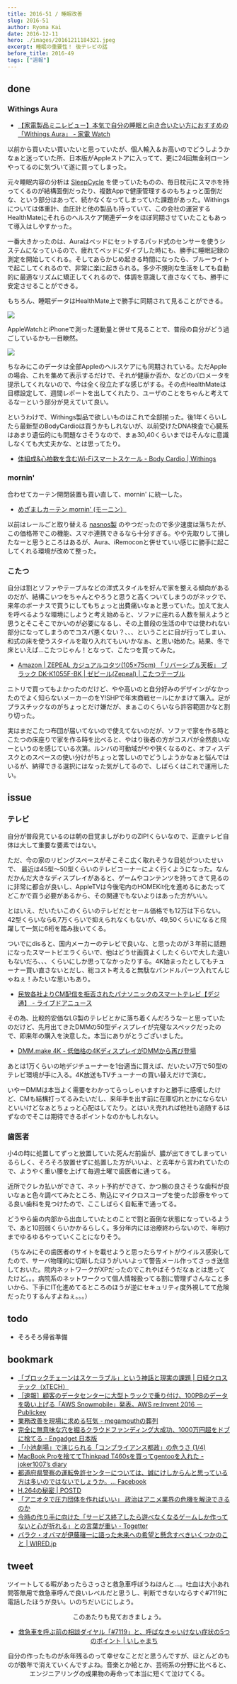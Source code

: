 ```yaml
---
title: 2016-51 / 睡眠改善
slug: 2016-51
author: Ryoma Kai
date: 2016-12-11
hero: ./images/20161211184321.jpeg
excerpt: 睡眠の重要性！ 後テレビの話
before_title: 2016-49
tags: ["週報"]
---
```


done
----

###  Withings Aura

- [【家電製品ミニレビュー】本気で自分の睡眠と向き合いたい方におすすめの「Withings Aura」 - 家電 Watch](https://kaden.watch.impress.co.jp/docs/column_review/kdnreview/1017104.html)

以前から買いたい買いたいと思っていたが、個人輸入＆お高いのでどうしようかなぁと迷っていた所、日本版がAppleストアに入ってて、更に24回無金利ローンやってるのに気づいて遂に買ってしまった。

元々睡眠内容の分析は [SleepCycle](https://itunes.apple.com/jp/app/id320606217) を使っていたものの、毎日枕元にスマホを持ってくるのが結構面倒だったり、複数Appで健康管理するのもちょっと面倒だな、という部分はあって、続かなくなってしまっていた課題があった。Withingsについては体重計、血圧計と他の製品も持っていて、この会社の運営するHealthMateにそれらのヘルスケア関連データをほぼ同期させていたこともあって導入はしやすかった。

一番大きかったのは、Auraはベッドにセットするパッド式のセンサーを使うシステムになっているので、疲れてベッドにダイブした時にも、勝手に睡眠記録の測定を開始してくれる。そしてあらかじめ起きる時間になったら、ブルーライトで起こしてくれるので、非常に楽に起きられる。多少不規則な生活をしても自動的に最適なリズムに矯正してくれるので、体調を意識して直さなくても、勝手に安定させることができる。

もちろん、睡眠データはHealthMate上で勝手に同期されて見ることができる。

![](./images/20161211184321.jpeg)

AppleWatchとiPhoneで測った運動量と併せて見ることで、普段の自分がどう過ごしているかも一目瞭然。

![](./images/20161211184315.jpeg)

ちなみにこのデータは全部Appleのヘルスケアにも同期されている。ただAppleの場合、これを集めて表示するだけで、それが健康か否か、などのバロメータを提示してくれないので、今は全く役立たずな感じがする。その点HealthMateは目標設定して、週間レポートを出してくれたり、ユーザのことをちゃんと考えてるなーという部分が見えていて良い。

というわけで、Withings製品で欲しいものはこれで全部揃った。後1年くらいしたら最新型のBodyCardioは買うかもしれないが、以前受けたDNA検査で心臓系はあまり遺伝的にも問題なさそうなので、まぁ30,40くらいまではそんなに意識しなくても大丈夫かな、とは思ってたり。

- [体組成&心拍数を含むWi-Fiスマートスケール - Body Cardio | Withings](https://www.withings.com/jp/ja/body-cardio)

###  mornin'

合わせてカーテン開閉装置も買い直して、mornin' に統一した。

- [めざましカーテン mornin' (モーニン）](http://mornin.jp/)

以前はレールごと取り替える [nasnos製](http://www.nasnos.com/products.html?key=1338983861#right_side) のやつだったので多少速度は落ちたが、この価格帯でこの機能、スマホ連携できるなら十分すぎる。やや先取りして損したなーと思うところはあるが、Aura、iRemoconと併せていい感じに勝手に起こしてくれる環境が改めて整った。

###  こたつ

自分は割とソファやテーブルなどの洋式スタイルを好んで家を整える傾向があるのだが、結構こいつをちゃんとやろうと思うと高くついてしまうのがネックで、来年のボーナスで買うにしてもちょっと出費痛いなぁと思っていた。加えて友人を呼べるような環境にしようと考え始めると、ソファに座れる人数を揃えようと思うとそこそこでかいのが必要になるし、その上普段の生活の中では使われない部分になってしまうのでコスパ悪くない？、、、ということに目が行ってしまい、和式の床を使うスタイルを取り入れてもいいかなぁ、と思い始めた。結果、冬で床といえば...こたつじゃん！となって、こたつを買ってみた。

- [Amazon | ZEPEAL カジュアルコタツ(105×75cm) 「リバーシブル天板」 ブラック DK-K1055F-BK | ゼピール(Zepeal) | こたつテーブル](https://www.amazon.co.jp/dp/B014SUGD9Y)

ニトリで買ってもよかったのだけど、やや高いのと自分好みのデザインがなかったのでよく知らないメーカーのをY!SHPで年末商戦セールにかまけて購入。足がプラスチックなのがちょっとだけ嫌だが、まぁこのくらいなら許容範囲かなと割り切った。

実はまだこたつ布団が届いてないので使えてないのだが、ソファで家を作る時とこたつの床座りで家を作る時を比べると、やはり後者の方がコスパが全然良いなーというのを感じている次第。ルンバの可動域がやや狭くなるのと、オフィスデスクとのスペースの使い分けがちょっと苦しいのでどうしようかなぁと悩んではいるが、納得できる選択にはなった気がしてるので、しばらくはこれで運用したい。

issue
----

###  テレビ

自分が普段見ているのは朝の目覚ましがわりのZIP!くらいなので、正直テレビ自体は大して重要な要素ではない。

ただ、今の家のリビングスペースがそこそこ広く取れそうな目処がついたせいで、 最近は45型〜50型くらいのテレビコーナーによく行くようになった。なんだかんだ大きなディスプレイがあると、ゲームやコンテンツを持ってきて見るのに非常に都合が良いし、AppleTVは今後宅内のHOMEKit化を進めるにあたってどこかで買う必要があるから、その関連でもないよりはあった方がいい。

とはいえ、だいたいこのくらいのテレビだとセール価格でも12万は下らない。42型くらいなら6,7万くらいで抑えられなくもないが、49,50くらいになると飛躍して一気に6桁を踏み抜いてくる。

ついでにdisると、国内メーカーのテレビで良いな、と思ったのが３年前に話題になったスマートビエラくらいで、他はどうせ画質よくしたくらいで大した違いもないだろ、、、くらいにしか思ってなかったりする。4K始まったとしてもチューナー買い直さないとだし、総コスト考えると無駄なバンドルパーツ入れてんじゃねぇ！みたいな思いもあり。

- [民放各社よりCM配信を拒否されたパナソニックのスマートテレビ【デジ通】 - ライブドアニュース](https://news.livedoor.com/article/detail/7840944/)

その為、比較的安価なLG製のテレビとかに落ち着くんだろうなーと思っていたのだけど、先月出てきたDMMの50型ディスプレイが完璧なスペックだったので、即来年の購入を決意した。本当にありがとうございました。

- [DMM.make 4K - 低価格の4KディスプレイがDMMから再び登場](https://distribution.dmm.com/display/dks/)

あとは1万くらいの地デジチューナーを1台適当に買えば、だいたい7万で50型のテレビ環境が手に入る。4K放送もTVチューナーの買い替えだけで済む。

いやーDMMは本当よく需要をわかってらっしゃいますわと勝手に感嘆したけど、CMも結構打ってるみたいだし、来年手を出す前に在庫切れとかにならないといいけどなぁとちょっと心配はしてたり。とはいえ売れれば他社も追随するはずなのでそこは期待できるポイントなのかもしれない。

###  歯医者

小4の時に処置してずっと放置していた死んだ前歯が、膿が出てきてしまっているらしく、そろそろ放置せずに処置した方がいいよ、と去年から言われていたので、ようやく重い腰を上げて毎週土曜で歯医者に通ってる。

近所でクレカ払いができて、ネット予約ができて、かつ腕の良さそうな歯科が良いなぁと色々調べてみたところ、駒込にマイクロスコープを使った診療をやってる良い歯科を見つけたので、ここしばらく自転車で通ってる。

どうやら歯の内部から出血していたとのことで割と面倒な状態になっているようで、あと10回弱くらいかかるらしく。多分年内には治療終わらないので、年明けまでゆるゆるやっていくことになりそう。

（ちなみにその歯医者のサイトを載せようと思ったらサイトがウイルス感染してたので、サーバ物理的に切断したほうがいいよって警告メール作ってさっき送信しておいた。院内ネットワークがXPだったのでこれやばそうだなぁとは思ってたけど。。。病院系のネットワークって個人情報扱ってる割に管理ずさんなこと多いから、下手にIT化進めてるところのほうが逆にセキュリティ度外視してて危険だったりするんすよねぇ。。。）

todo
----

- そろそろ帰省準備

bookmark
----

- [「ブロックチェーンはスケーラブル」という神話と現実の課題 | 日経クロステック（xTECH）](https://xtech.nikkei.com/it/atcl/column/16/062400138/110700010/)
- [［速報］顧客のデータセンターに大型トラックで乗り付け、100PBのデータを吸い上げる「AWS Snowmobile」発表。AWS re:Invent 2016 － Publickey](https://www.publickey1.jp/blog/16/100pbaws_snowmobileaws_reinvent_2016.html)
- [業務改善を現場に求める狂気 - megamouthの葬列](https://www.megamouth.info/entry/2016/11/19/232203)
- [完全に無意味な穴を掘るクラウドファンディング大成功、1000万円超をドブに捨てる - Engadget 日本版](https://japanese.engadget.com/2016/11/28/1000/)
- [「小池劇場」で演じられる「コンプライアンス都政」の危うさ (1/4)](https://blogos.com/article/199177/)
- [MacBook Proを捨ててThinkpad T460sを買ってgentooを入れた - joker1007’s diary](http://joker1007.hatenablog.com/entry/20161125/1480069437)
- [都道府県警察の運転免許センターについては、誠にけしからんと思っている方は多いのではないでしょうか。... Facebook](https://www.facebook.com/dnobori/posts/1123676174375687/)
- [H.264の秘密 | POSTD](https://postd.cc/h-264-is-magic/)
- [「アニオタで圧力団体を作ればいい」 政治はアニメ業界の危機を解決できるのか](https://originalnews.nico/4787)
- [今時の作り手に向けた「サービス終了したら遊べなくなるゲームしか作ってないと心が折れる」との言葉が重い - Togetter](https://togetter.com/li/1057514)
- [バラク・オバマが伊藤穰一に語った未来への希望と懸念すべきいくつかのこと | WIRED.jp](https://wired.jp/special/2016/barack-obama/)

tweet
----

ツイートしてる暇があったらさっさと救急車呼ぼうねほんと...。吐血は大小あれ問答無用で救急車呼んで良いレベルだと思うし、判断できないならすぐ#7119に電話したほうが良い。いのちだいじにしよう。

<Tweet tweetLink="https://twitter.com/legnoh/status/805050935621730304" align="center" />

このあたりも見ておきましょう。

- [救急車を呼ぶ前の相談ダイヤル「#7119」と、呼ばなきゃいけない症状の5つのポイント | いしゃまち](https://www.ishamachi.com/?p=4646)

自分の作ったものが永年残るのって幸せなことだと思うんですが、ほとんどのものが数年で消えていくんですよね。音楽とか絵とか、芸術系の分野に比べると、エンジニアリングの成果物の寿命って本当に短くて泣けてくる。

<Tweet tweetLink="https://twitter.com/legnoh/status/807497607660453888" align="center" />
